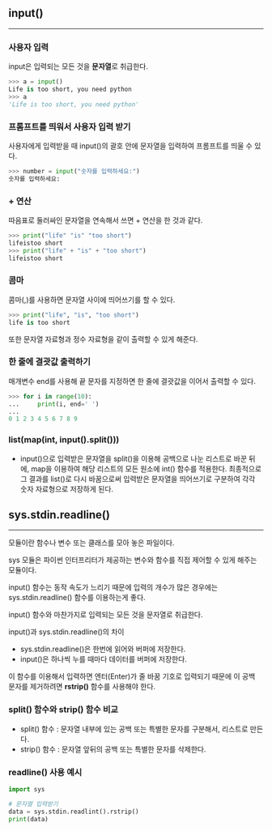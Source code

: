 ## **input()**
---
### 사용자 입력
input은 입력되는 모든 것을 **문자열**로 취급한다.
```python
>>> a = input()
Life is too short, you need python
>>> a
'Life is too short, you need python'
```

### 프롬프트를 띄워서 사용자 입력 받기
사용자에게 입력받을 때 input()의 괄호 안에 문자열을 입력하여 프롬프트를 띄울 수 있다.
```python
>>> number = input("숫자를 입력하세요:")
숫자를 입력하세요:
```

### + 연산
따음표로 둘러싸인 문자열을 연속해서 쓰면 + 연산을 한 것과 같다.
```python
>>> print("life" "is" "too short")
lifeistoo short
>>> print("life" + "is" + "too short")
lifeistoo short
```

### 콤마
콤마(,)를 사용하면 문자열 사이에 띄어쓰기를 할 수 있다.
```python
>>> print("life", "is", "too short")
life is too short
```
또한 문자열 자료형과 정수 자료형을 같이 출력할 수 있게 해준다.

### 한 줄에 결괏값 출력하기
매개변수 end를 사용해 끝 문자를 지정하면 한 줄에 결괏값을 이어서 출력할 수 있다.
```python
>>> for i in range(10):
...     print(i, end=' ')
...
0 1 2 3 4 5 6 7 8 9
```

### list(map(int, input().split()))
- input()으로 입력받은 문자열을 split()을 이용해 공백으로 나눈 리스트로 바꾼 뒤에, map을 이용하여 해당 리스트의 모든 원소에 int() 함수를 적용한다. 최종적으로 그 결과를 list()로 다시 바꿈으로써 입력받은 문자열을 띄어쓰기로 구분하여 각각 숫자 자료형으로 저장하게 된다.

## **sys.stdin.readline()**
---
모듈이란 함수나 변수 또는 클래스를 모아 놓은 파일이다.

sys 모듈은 파이썬 인터프리터가 제공하는 변수와 함수를 직접 제어할 수 있게 해주는 모듈이다.

input() 함수는 동작 속도가 느리기 때문에 입력의 개수가 많은 경우에는 sys.stdin.readline() 함수를 이용하는게 좋다.

input() 함수와 마찬가지로 입력되는 모든 것을 문자열로 취급한다.

input()과 sys.stdin.readline()의 차이
- sys.stdin.readline()은 한번에 읽어와 버퍼에 저장한다.
- input()은 하나씩 누를 때마다 데이터를 버퍼에 저장한다.

이 함수를 이용해서 입력하면 엔터(Enter)가 줄 바꿈 기호로 입력되기 때문에 이 공백 문자를 제거하려면 **rstrip()** 함수를 사용해야 한다.

### split() 함수와 strip() 함수 비교
- split() 함수 : 문자열 내부에 있는 공백 또는 특별한 문자를 구분해서, 리스트로 만든다.
- strip() 함수 : 문자열 앞뒤의 공백 또는 특별한 문자를 삭제한다.


### readline() 사용 예시
```python
import sys

# 문자열 입력받기
data = sys.stdin.readlint().rstrip()
print(data)
```